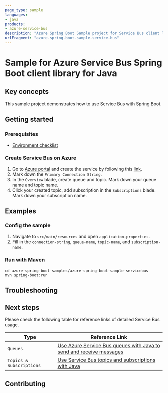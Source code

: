 ```yaml
---
page_type: sample
languages:
- java
products:
- azure-service-bus
description: "Azure Spring Boot Sample project for Service Bus client library"
urlFragment: "azure-spring-boot-sample-service-bus"
---
```


# Sample for Azure Service Bus Spring Boot client library for Java

## Key concepts
This sample project demonstrates how to use Service Bus with Spring Boot. 

## Getting started

### Prerequisites
- [Environment checklist][environment_checklist]

### Create Service Bus on Azure
1. Go to [Azure portal](https://portal.azure.com/) and create the service by following this [link](https://docs.microsoft.com/azure/service-bus-messaging/service-bus-create-namespace-portal). 
2. Mark down the `Primary Connection String`.
3. In the `Overview` blade, create queue and topic. Mark down your queue name and topic name. 
4. Click your created topic, add subscription in the `Subscriptions` blade. Mark down your subscription name.

## Examples                                           
### Config the sample

1. Navigate to `src/main/resources` and open `application.properties`.
2. Fill in the `connection-string`, `queue-name`, `topic-name`, and `subscription-name`. 

### Run with Maven

```
cd azure-spring-boot-samples/azure-spring-boot-sample-servicebus
mvn spring-boot:run
```

## Troubleshooting
## Next steps
Please check the following table for reference links of detailed Service Bus usage. 

Type | Reference Link
--- | ---
`Queues` | [Use Azure Service Bus queues with Java to send and receive messages](https://docs.microsoft.com/azure/service-bus-messaging/service-bus-java-how-to-use-queues)
`Topics & Subscriptions` | [Use Service Bus topics and subscriptions with Java](https://docs.microsoft.com/azure/service-bus-messaging/service-bus-java-how-to-use-topics-subscriptions)

## Contributing

<!-- LINKS -->
[environment_checklist]: https://github.com/Azure/azure-sdk-for-java/blob/main/sdk/spring/ENVIRONMENT_CHECKLIST.md#ready-to-run-checklist